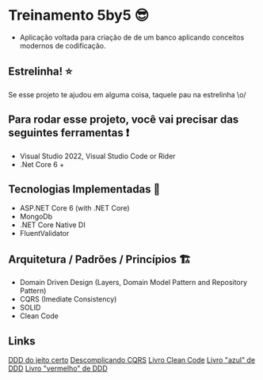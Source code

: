 # Treinamento 5by5 :sunglasses:

- Aplicação voltada para criação de de um banco aplicando conceitos modernos de codificação.

## Estrelinha! :star:

Se esse projeto te ajudou em alguma coisa, taquele pau na estrelinha \o/

## Para rodar esse projeto, você vai precisar das seguintes ferramentas :exclamation:

- Visual Studio 2022, Visual Studio Code or Rider
- .Net Core 6 +

## Tecnologias Implementadas 🚧

- ASP.NET Core 6 (with .NET Core)
- MongoDb
- .NET Core Native DI
- FluentValidator

## Arquitetura / Padrões / Princípios 🏗️

- Domain Driven Design (Layers, Domain Model Pattern and Repository Pattern)
- CQRS (Imediate Consistency)
- SOLID
- Clean Code

## Links

[DDD do jeito certo](https://www.youtube.com/playlist?list=PLkpjQs-GfEMN8CHp7tIQqg6JFowrIX9ve)
[Descomplicando CQRS](https://www.youtube.com/watch?v=yd6V4w19iJU&t=2s)
[Livro Clean Code](https://www.amazon.com.br/C%C3%B3digo-limpo-Robert-C-Martin/dp/8576082675/ref=sr_1_2?__mk_pt_BR=%C3%85M%C3%85%C5%BD%C3%95%C3%91&crid=3T84CDLSZM0XN&keywords=clean+code&qid=1667407997&qu=eyJxc2MiOiIyLjYxIiwicXNhIjoiMS45MCIsInFzcCI6IjEuODUifQ%3D%3D&sprefix=clean+cod%2Caps%2C233&sr=8-2)
[Livro "azul" de DDD](https://www.amazon.com.br/Domain-Driven-Design-Eric-Evans/dp/8550800651/ref=sr_1_1?__mk_pt_BR=%C3%85M%C3%85%C5%BD%C3%95%C3%91&crid=UV80U7M0V588&keywords=DDD&qid=1667408022&qu=eyJxc2MiOiIyLjgxIiwicXNhIjoiMS45NyIsInFzcCI6IjEuNzMifQ%3D%3D&sprefix=ddd%2Caps%2C246&sr=8-1)
[Livro "vermelho" de DDD](https://www.amazon.com.br/Implementando-Domain-Driven-design-Vernon/dp/8576089521/ref=sr_1_3?__mk_pt_BR=%C3%85M%C3%85%C5%BD%C3%95%C3%91&crid=UV80U7M0V588&keywords=DDD&qid=1667408022&qu=eyJxc2MiOiIyLjgxIiwicXNhIjoiMS45NyIsInFzcCI6IjEuNzMifQ%3D%3D&sprefix=ddd%2Caps%2C246&sr=8-3)
